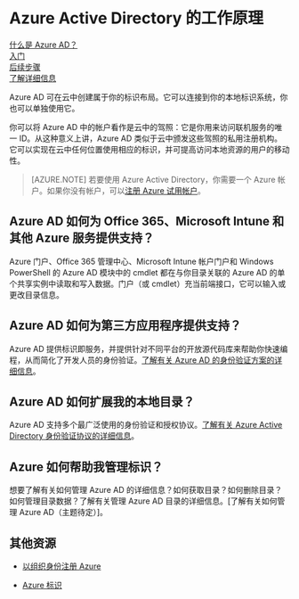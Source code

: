 <properties 
	pageTitle="Azure AD 的工作原理" 
	description="Azure AD 可在云中创建属于你的标识布局。它可以连接到你的本地标识系统，你也可以单独使用它。" 
	services="active-directory" 
	documentationCenter="" 
	authors="curtand" 
	manager="terrylan" 
	editor=""/>

<tags 
	wacn.date="05/15/2015"
	ms.service="active-directory" 
	ms.workload="identity" 
	ms.tgt_pltfrm="na" 
	ms.devlang="na" 
	ms.topic="hero-article" 
	ms.date="04/20/2015" 
	ms.author="curtand"/>



# Azure Active Directory 的工作原理


[什么是 Azure AD？](/documentation/articles/active-directory-whatis)<br>
[入门](/documentation/articles/active-directory-get-started)<br>
[后续步骤](/documentation/articles/active-directory-next-steps)<br>
[了解详细信息](/documentation/articles/active-directory-learn-map)

Azure AD 可在云中创建属于你的标识布局。它可以连接到你的本地标识系统，你也可以单独使用它。 

你可以将 Azure AD 中的帐户看作是云中的驾照：它是你用来访问联机服务的唯一 ID。从这种意义上讲，Azure AD 类似于云中颁发这些驾照的私用注册机构。它可以实现在云中任何位置使用相应的标识，并可提高访问本地资源的用户的移动性。 

> [AZURE.NOTE] 若要使用 Azure Active Directory，你需要一个 Azure 帐户。如果你没有帐户，可以[注册 Azure 试用帐户](/pricing/1rmb-trial/)。

## Azure AD 如何为 Office 365、Microsoft Intune 和其他 Azure 服务提供支持？

Azure 门户、Office 365 管理中心、Microsoft Intune 帐户门户和 Windows PowerShell 的 Azure AD 模块中的 cmdlet 都在与你目录关联的 Azure AD 的单个共享实例中读取和写入数据。门户（或 cmdlet）充当前端接口，它可以输入或更改目录信息。 

## Azure AD 如何为第三方应用程序提供支持？
Azure AD 提供标识即服务，并提供针对不同平台的开放源代码库来帮助你快速编程，从而简化了开发人员的身份验证。[了解有关 Azure AD 的身份验证方案的详细信息](https://msdn.microsoft.com/zh-CN/library/azure/dn499820.aspx)。


## Azure AD 如何扩展我的本地目录？
Azure AD 支持多个最广泛使用的身份验证和授权协议。[了解有关 Azure Active Directory 身份验证协议的详细信息](https://msdn.microsoft.com/zh-CN/library/azure/dn151124.aspx)。 

## Azure 如何帮助我管理标识？
想要了解有关如何管理 Azure AD 的详细信息？如何获取目录？如何删除目录？如何管理目录数据？了解有关管理 Azure AD 目录的详细信息。[了解有关如何管理 Azure AD（主题待定）]。

## 其他资源

* [以组织身份注册 Azure](/documentation/articles/sign-up-organization)

* [Azure 标识](/documentation/articles/fundamentals-identity)



<!--HONumber=53-->